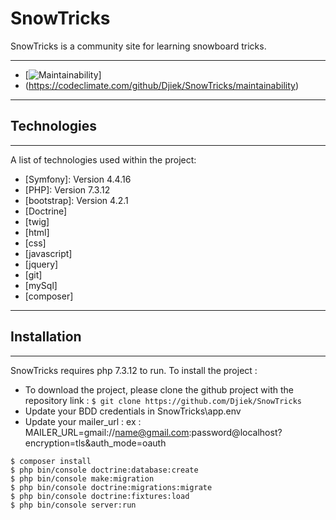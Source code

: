 # SnowTricks
SnowTricks is a community site for learning snowboard tricks.
***
* [![Maintainability](https://api.codeclimate.com/v1/badges/ced261c97cadbf5068ac/maintainability)]
* (https://codeclimate.com/github/Djiek/SnowTricks/maintainability)
***
## Technologies
***
A list of technologies used within the project:
* [Symfony]: Version 4.4.16
* [PHP]: Version 7.3.12
* [bootstrap]: Version 4.2.1
* [Doctrine]
* [twig]
* [html]
* [css]
* [javascript]
* [jquery]
* [git]  
* [mySql] 
* [composer]
***

## Installation
***
SnowTricks requires php 7.3.12 to run.
To install the project :

* To download the project, please clone the github project with the repository link :
```$ git clone https://github.com/Djiek/SnowTricks```
* Update your BDD credentials in SnowTricks\app\.env
* Update your mailer_url : ex : MAILER_URL=gmail://name@gmail.com:password@localhost?encryption=tls&auth_mode=oauth
```
$ composer install
$ php bin/console doctrine:database:create 
$ php bin/console make:migration
$ php bin/console doctrine:migrations:migrate
$ php bin/console doctrine:fixtures:load  
$ php bin/console server:run
```
